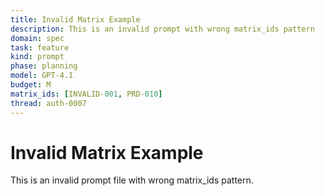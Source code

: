 ```yaml
---
title: Invalid Matrix Example
description: This is an invalid prompt with wrong matrix_ids pattern
domain: spec
task: feature
kind: prompt
phase: planning
model: GPT-4.1
budget: M
matrix_ids: [INVALID-001, PRD-010]
thread: auth-0007
---
```

# Invalid Matrix Example

This is an invalid prompt file with wrong matrix_ids pattern.
